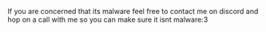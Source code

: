 If you are concerned that its malware feel free to contact me on discord and hop on a call with me so you can make sure it isnt malware:3
